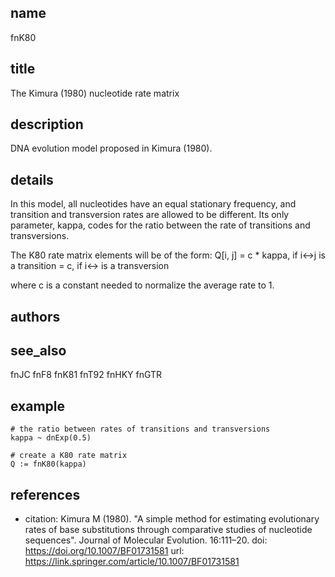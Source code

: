 ## name
fnK80

## title
The Kimura (1980) nucleotide rate matrix

## description
DNA evolution model proposed in Kimura (1980).

## details
In this model, all nucleotides have an equal stationary frequency, and transition and transversion rates are allowed to be different. Its only parameter, kappa, codes for the ratio between the rate of transitions and transversions.

The K80 rate matrix elements will be of the form:
	Q[i, j] = c * kappa, if i<->j is a transition
			= c, if i<-> is a transversion

where c is a constant needed to normalize the average rate to 1.

## authors
## see_also
fnJC
fnF8
fnK81
fnT92
fnHKY
fnGTR

## example
	# the ratio between rates of transitions and transversions
	kappa ~ dnExp(0.5)

	# create a K80 rate matrix
	Q := fnK80(kappa)

## references
- citation: Kimura M (1980). "A simple method for estimating evolutionary rates of base substitutions through comparative studies of nucleotide sequences". Journal of Molecular Evolution. 16:111–20.
  doi: https://doi.org/10.1007/BF01731581
  url: https://link.springer.com/article/10.1007/BF01731581
